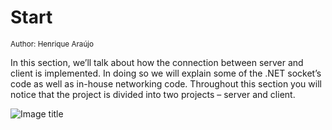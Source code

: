 # Start


<sub>Author: Henrique Araújo</sup>



In this section, we’ll talk about how the connection between server and client is implemented. In doing so we will explain some of the .NET socket’s code as well as in-house networking code. Throughout this section you will notice that the project is divided into two projects – server and client.

![Image title](https://dummyimage.com/600x400/)
